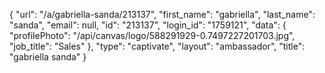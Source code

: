 {
    "url": "\/a\/gabriella-sanda\/213137",
    "first_name": "gabriella",
    "last_name": "sanda",
    "email": null,
    "id": "213137",
    "login_id": "1759121",
    "data": {
        "profilePhoto": "\/api\/canvas\/logo\/588291929-0.7497227201703.jpg",
        "job_title": "Sales"
    },
    "type": "captivate",
    "layout": "ambassador",
    "title": "gabriella sanda"
}